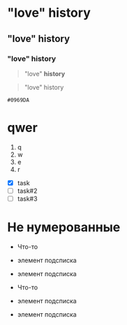 # "love" history
## "love" history
### "love" history
> "love" **history**

> "love" history

`#0969DA`

# qwer
1. q
2. w
3. e
4. r

- [x] task
- [ ] task#2
- [ ] task#3 

# Не нумерованные
- Что-то
- элемент подсписка
- элемент подсписка

- Что-то
- элемент подсписка
- элемент подсписка
